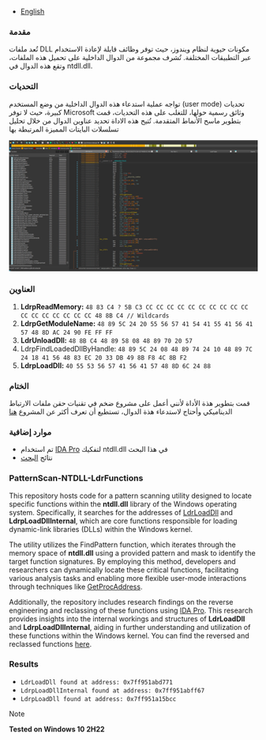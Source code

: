 - [English](https://github.com/Mes2d/PatternScan-NTDLL-LdrFunctions?tab=readme-ov-file#patternscan-ntdll-ldrfunctions)

### مقدمة 
تُعد ملفات DLL مكونات حيوية لنظام ويندوز، حيث توفر وظائف قابلة لإعادة الاستخدام عبر التطبيقات المختلفة. تُشرف مجموعة من الدوال الداخلية على تحميل هذه الملفات، وتقع هذه الدوال في ntdll.dll.
### التحديات 
تواجه عملية استدعاء هذه الدوال الداخلية من وضع المستخدم (user mode) تحديات كبيرة، حيث لا توفر Microsoft وثائق رسمية حولها، للتغلب على هذه التحديات، قمت بتطوير ماسح الأنماط المتقدمة. تُتيح هذه الاداة تحديد عناوين الدوال من خلال تحليل تسلسلات البايتات المميزة المرتبطة بها




<p align="center">
  <img src="https://github.com/Mes2d/PatternScan-NTDLL-LdrFunctions/blob/main/src/images/image.png">
</p>




### العناوين 
1. **LdrpReadMemory:** ```48 83 C4 ? 5B C3 CC CC CC CC CC CC CC CC CC CC CC CC CC CC CC CC CC 48 8B C4 // Wildcards```
2. **LdrpGetModuleName:** ```48 89 5C 24 20 55 56 57 41 54 41 55 41 56 41 57 48 8D AC 24 90 FE FF FF```
3. **LdrUnloadDll:** ```48 8B C4 48 89 58 08 48 89 70 20 57```
4. LdrpFindLoadedDllByHandle: ```48 89 5C 24 08 48 89 74 24 10 48 89 7C 24 18 41 56 48 83 EC 20 33 DB 49 8B F8 4C 8B F2```
5. **LdrpLoadDll:** ```40 55 53 56 57 41 56 41 57 48 8D 6C 24 88```
### الختام 
قمت بتطوير هذة الأداة لأنني أعمل على مشروع ضخم في تقنيات حقن ملفات الارتباط الديناميكي وأحتاج لاستدعاء هذة الدوال، تستطيع أن تعرف أكثر عن المشروع [هنا](https://github.com/byte-zone/ByteZone_Injector)
### موارد إضافية 
- تم استخدام [IDA Pro](https://hex-rays.com/ida-pro/) لتفكيك ntdll.dll في هذا البحث
- نتائج [البحث](https://github.com/Mes2d/PatternScan-NTDLL-LdrFunctions/tree/main/src/ntdll.dll)
### PatternScan-NTDLL-LdrFunctions
This repository hosts code for a pattern scanning utility designed to locate specific functions within the **ntdll.dll** library of the Windows operating system. Specifically, it searches for the addresses of [LdrLoadDll](https://malapi.io/winapi/LdrLoadDll) and **LdrpLoadDllInternal**, which are core functions responsible for loading dynamic-link libraries (DLLs) within the Windows kernel.

The utility utilizes the FindPattern function, which iterates through the memory space of **ntdll.dll** using a provided pattern and mask to identify the target function signatures. By employing this method, developers and researchers can dynamically locate these critical functions, facilitating various analysis tasks and enabling more flexible user-mode interactions through techniques like [GetProcAddress](https://learn.microsoft.com/en-us/windows/win32/api/libloaderapi/nf-libloaderapi-getprocaddress).

Additionally, the repository includes research findings on the reverse engineering and reclassing of these functions using [IDA Pro](https://hex-rays.com/ida-pro/). This research provides insights into the internal workings and structures of **LdrLoadDll** and **LdrpLoadDllInternal**, aiding in further understanding and utilization of these functions within the Windows kernel.
You can find the reversed and reclassed functions [here](https://github.com/byte-zone/ByteZone_Injector/tree/main/Helpers/ntdll).

### Results 
- ```LdrLoadDll found at address: 0x7ff951abd771```
- ```LdrpLoadDllInternal found at address: 0x7ff951abff67```
- ```LdrpLoadDll found at address: 0x7ff951a15bcc```
> [!NOTE]
> **Tested on Windows 10 2H22**

